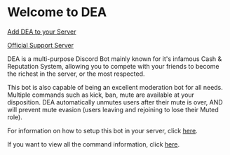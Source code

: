 # Welcome to DEA

[Add DEA to your Server](https://discordapp.com/oauth2/authorize?client_id=290823959669374987&scope=bot&permissions=8)

[Official Support Server](https://discord.gg/gvyma7H)

DEA is a multi-purpose Discord Bot mainly known for it's infamous Cash & Reputation System, allowing you to compete with your friends to become the richest in the server, or the most respected.

This bot is also capable of being an excellent moderation bot for all needs. Multiple commands such as kick, ban, mute are available at your disposition. DEA automatically unmutes users after their mute is over, AND will prevent mute evasion (users leaving and rejoining to lose their Muted role).

For information on how to setup this bot in your server, click [here](https://realblazeit.github.io/dea/setup/).

If you want to view all the command information, click [here](https://realblazeit.github.io/dea/commands/).